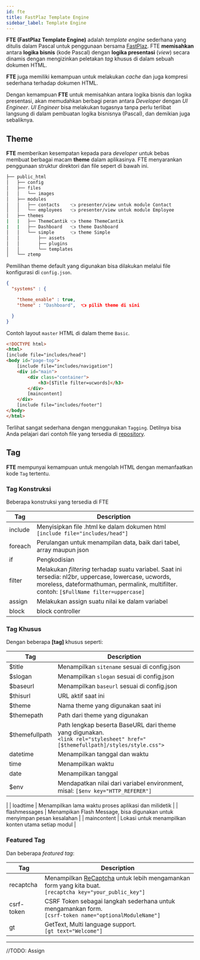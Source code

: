 ```yaml
---
id: fte
title: FastPlaz Template Engine
sidebar_label: Template Engine
---
```


**FTE (FastPlaz Template Engine)** adalah _template engine_ sederhana yang ditulis dalam Pascal untuk penggunaan bersama [FastPlaz](https://fastplaz.com). FTE **memisahkan** antara **logika bisnis** (kode Pascal) dengan **logika presentasi** (_view_) secara dinamis dengan mengizinkan peletakan _tag_ khusus di dalam sebuah dokumen HTML.

**FTE** juga memiliki kemampuan untuk melakukan _cache_ dan juga kompresi sederhana terhadap dokumen HTML.

Dengan kemampuan **FTE** untuk memisahkan antara logika bisnis dan logika presentasi, akan memudahkan berbagi peran antara _Developer_ dengan _UI Engineer_. _UI Engineer_ bisa melakukan tugasnya tanpa perlu terlibat langsung di dalam pembuatan logika bisnisnya (Pascal), dan demikian juga sebaliknya.

## Theme

**FTE** memberikan kesempatan kepada para _developer_ untuk bebas membuat berbagai macam **theme** dalam aplikasinya. FTE menyarankan penggunaan struktur direktori dan file sepert di bawah ini.

```bash
├── public_html
│   ├── config
│   ├── files
│   │   └── images
│   ├── modules
│   │   ├── contacts    👈 presenter/view untuk module Contact
│   │   └── employees   👈 presenter/view untuk module Employee
│   ├── themes
|   |   ├── ThemeCantik 👈 theme ThemeCantik
|   |   ├── Dashboard   👈 theme Dashboard
│   │   └── simple      👈 theme Simple
│   │       ├── assets
│   │       ├── plugins
│   │       └── templates
│   └── ztemp
```
Pemilihan theme default yang digunakan bisa dilakukan melalui file konfigurasi di `config.json`.

```json
{
  "systems" : {

    "theme_enable" : true,
    "theme" : "Dashboard",  👈 pilih theme di sini

  }
}
```

Contoh layout `master` HTML di dalam theme `Basic`.
```html
<!DOCTYPE html>
<html>
[include file="includes/head"]
<body id="page-top">
    [include file="includes/navigation"]
    <div id="main">
        <div class="container">
            <h3>[$Title filter=ucwords]</h3>
        </div>
        [maincontent]
    </div>
    [include file="includes/footer"]
</body>
</html>
```

Terlihat sangat sederhana dengan menggunakan `Tagging`.
Detilnya bisa Anda pelajari dari contoh file yang tersedia di [repository](https://github.com/fastplaz/fastplaz/tree/master/tools/templates/packages/Simple/public_html/themes/Basic).

## Tag

**FTE** mempunyai kemampuan untuk mengolah HTML dengan memanfaatkan kode `Tag` tertentu.

### Tag Konstruksi

Beberapa konstruksi yang tersedia di FTE

| Tag  | Description |
|---|---|
| include | Menyisipkan file .html ke dalam dokumen html<br>`[include file="includes/head"]` |
| foreach | Perulangan untuk menampilan data, baik dari tabel, array maupun json |
| if | Pengkodisian |
| filter | Melakukan _filtering_ terhadap suatu variabel. Saat ini tersedia: nl2br, uppercase, lowercase, ucwords, moreless, dateformathuman, permalink, multifilter.<br>contoh: `[$FullName filter=uppercase]` |
| assign | Melakukan assign suatu nilai ke dalam variabel |
| block | block controller |

### Tag Khusus

Dengan beberapa **[tag]** khusus seperti:

| Tag  | Description |
|---|---|
| $title | Menampilkan `sitename` sesuai di config.json |
| $slogan | Menampilkan `slogan` sesuai di config.json |
| $baseurl | Menampilkan `baseurl` sesuai di config.json |
| $thisurl | URL aktif saat ini |
| $theme | Nama theme yang digunakan saat ini|
| $themepath | Path dari theme yang digunakan |
| $themefullpath | Path lengkap beserta BaseURL dari theme yang digunakan.<br>`<link rel="stylesheet" href="[$themefullpath]/styles/style.css">` |
| datetime | Menampilkan tanggal dan waktu |
| time | Menampilkan waktu |
| date | Menampilkan tanggal |
| $env | Mendapatkan nilai dari variabel environment,<br> misal: `[$env key="HTTP_REFERER"]`
|
| loadtime | Menampilkan lama waktu proses aplikasi dan milidetik |
| flashmessages | Menampikan Flash Message, bisa digunakan untuk menyimpan pesan kesalahan |
| maincontent | Lokasi untuk menampilkan konten utama setiap modul |


### Featured Tag

Dan beberapa _featured tag_:

| Tag  | Description |
|---|---|
| recaptcha | Menampilkan [ReCaptcha](https://www.google.com/recaptcha/about/) untuk lebih mengamankan form yang kita buat.<br>`[recaptcha key="your_public_key"]`|
| csrf-token | CSRF Token sebagai langkah sederhana untuk mengamankan form.<br>`[csrf-token name="optionalModuleName"]` |
| gt | GetText, Multi language support.<br>`[gt text="Welcome"]` |

---

//TODO: Assign